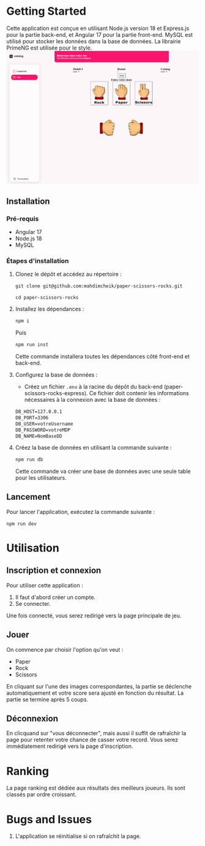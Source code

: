 # Getting Started

Cette application est conçue en utilisant Node.js version 18 et Express.js pour la partie back-end, et Angular 17 pour la partie front-end. MySQL est utilisé pour stocker les données dans la base de données. La librairie PrimeNG est utilisée pour le style.
![alt text](image.png)

## Installation

### Pré-requis

- Angular 17
- Node.js 18
- MySQL

### Étapes d'installation

1. Clonez le dépôt et accédez au répertoire :

   ```
   git clone git@github.com:mahdimcheik/paper-scissors-rocks.git
   ```

   ```
   cd paper-scissors-rocks
   ```

2. Installez les dépendances :

   ```bash
   npm i
   ```

   Puis

   ```bash
   npm run inst
   ```

   Cette commande installera toutes les dépendances côté front-end et back-end.

3. Configurez la base de données :

   - Créez un fichier `.env` à la racine du dépôt du back-end (paper-scissors-rocks-express). Ce fichier doit contenir les informations nécessaires à la connexion avec la base de données :

   ```env
   DB_HOST=127.0.0.1
   DB_PORT=3306
   DB_USER=votreUsername
   DB_PASSWORD=votreMDP
   DB_NAME=NomBaseDD
   ```

4. Créez la base de données en utilisant la commande suivante :

   ```bash
   npm run db
   ```

   Cette commande va créer une base de données avec une seule table pour les utilisateurs.

## Lancement

Pour lancer l'application, exécutez la commande suivante :

```
npm run dev
```

# Utilisation

## Inscription et connexion

Pour utiliser cette application :

1. Il faut d'abord créer un compte.
2. Se connecter.

Une fois connecté, vous serez redirigé vers la page principale de jeu.

## Jouer

On commence par choisir l'option qu'on veut :

- Paper
- Rock
- Scissors

En cliquant sur l'une des images correspondantes, la partie se déclenche automatiquement et votre score sera ajusté en fonction du résultat. La partie se termine après 5 coups.

## Déconnexion

En clicquand sur "vous déconnecter", mais aussi il suffit de rafraîchir la page pour retenter votre chance de casser votre record. Vous serez immédiatement redirigé vers la page d'inscription.

# Ranking

La page ranking est dédiée aux résultats des meilleurs joueurs. Ils sont classés par ordre croissant.

# Bugs and Issues

1. L'application se réinitialise si on rafraîchit la page.
